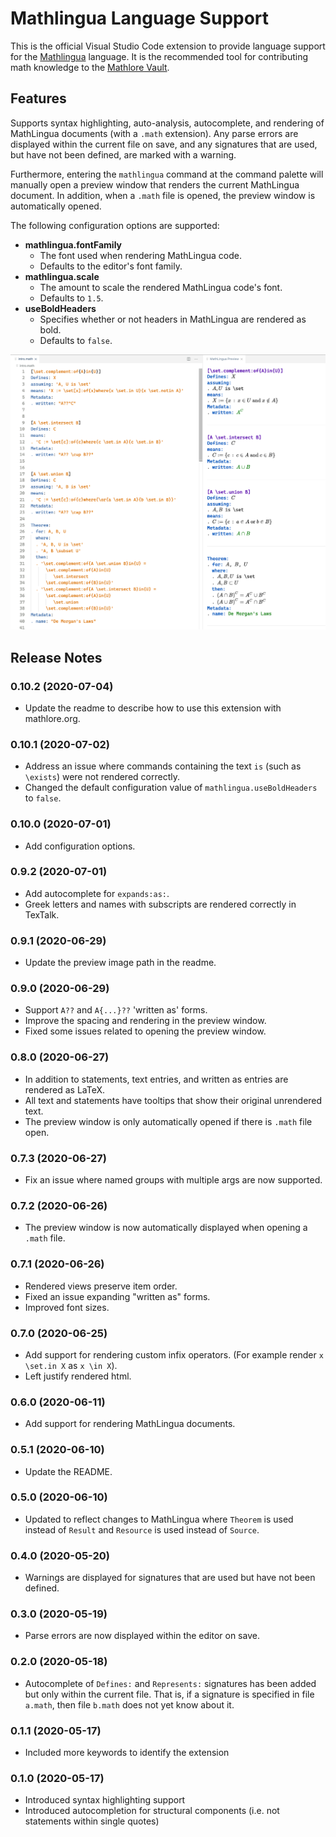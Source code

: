 # Mathlingua Language Support

This is the official Visual Studio Code extension to provide language support for the [Mathlingua](https://www.mathlingua.org/) language.  It is the recommended tool for contributing math knowledge to the [Mathlore Vault](https://github.com/DominicKramer/mathlore-vault).

## Features

Supports syntax highlighting, auto-analysis, autocomplete, and rendering of MathLingua documents (with a `.math` extension).  Any parse errors are displayed within the current file on save, and any signatures that are used, but have not been defined, are marked with a warning.

Furthermore, entering the `mathlingua` command at the command palette will manually open a preview window that renders the current MathLingua document.  In addition, when a `.math` file is opened, the preview window is automatically opened.

The following configuration options are supported:
- **mathlingua.fontFamily**
  - The font used when rendering MathLingua code.
  - Defaults to the editor's font family.
- **mathlingua.scale**
  - The amount to scale the rendered MathLingua code's font.
  - Defaults to `1.5`.
- **useBoldHeaders**
  - Specifies whether or not headers in MathLingua are rendered as bold.
  - Defaults to `false`.

![Preview image of the extension](images/preview.png)

## Release Notes

### 0.10.2 (2020-07-04)
- Update the readme to describe how to use this extension with mathlore.org.

### 0.10.1 (2020-07-02)
- Address an issue where commands containing the text `is` (such as `\exists`) were not rendered correctly.
- Changed the default configuration value of `mathlingua.useBoldHeaders` to `false`.

### 0.10.0 (2020-07-01)
- Add configuration options.

### 0.9.2 (2020-07-01)
- Add autocomplete for `expands:as:`.
- Greek letters and names with subscripts are rendered correctly in TexTalk.

### 0.9.1 (2020-06-29)
- Update the preview image path in the readme.

### 0.9.0 (2020-06-29)
- Support `A??` and `A{...}??` 'written as' forms.
- Improve the spacing and rendering in the preview window.
- Fixed some issues related to opening the preview window.

### 0.8.0 (2020-06-27)
- In addition to statements, text entries, and written as entries are rendered as LaTeX.
- All text and statements have tooltips that show their original unrendered text.
- The preview window is only automatically opened if there is `.math` file open.

### 0.7.3 (2020-06-27)
- Fix an issue where named groups with multiple args are now supported.

### 0.7.2 (2020-06-26)
- The preview window is now automatically displayed when opening a `.math` file.

### 0.7.1 (2020-06-26)
- Rendered views preserve item order.
- Fixed an issue expanding "written as" forms.
- Improved font sizes.

### 0.7.0 (2020-06-25)
- Add support for rendering custom infix operators.  (For example render `x \set.in X` as `x \in X`).
- Left justify rendered html.

### 0.6.0 (2020-06-11)
- Add support for rendering MathLingua documents.

### 0.5.1 (2020-06-10)
- Update the README.

### 0.5.0 (2020-06-10)
- Updated to reflect changes to MathLingua where `Theorem` is used instead of `Result` and `Resource` is used instead of `Source`.

### 0.4.0 (2020-05-20)
- Warnings are displayed for signatures that are used but have not been defined.

### 0.3.0 (2020-05-19)
- Parse errors are now displayed within the editor on save.

### 0.2.0 (2020-05-18)
- Autocomplete of `Defines:` and `Represents:` signatures has been added but only within the current file.  That is, if a signature is specified in file `a.math`, then file `b.math` does not yet know about it.

### 0.1.1 (2020-05-17)
- Included more keywords to identify the extension

### 0.1.0 (2020-05-17)
- Introduced syntax highlighting support
- Introduced autocompletion for structural components (i.e. not statements within single quotes)
